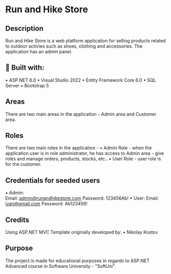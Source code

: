 # Run and Hike Store


## Description
Run and Hike Store is a web platform application for selling products related to outdoor activies such as shoes, clothing and accessories.
The application has an admin panel.

## 🔨 Built with:
•	ASP.NET 6.0
•	Visual Studio 2022
•	Entity Framework Core 6.0
•	SQL Server
•	Bootstrap 5


## Areas
There are two main areas in the application - Admin area and Customer area.

## Roles
There are two main roles in the application - 
•	Admin Role - when the application user is in role administrator, he has access to Admin area - give roles and manage orders, products, stocks, etc..
•	User Role - user role is for the customer.

## Credentials for seeded users
•	Admin:  
Email: admin@runandhikestore.com
Password: 123456Ab!
•	User: 
Email: ivan@gmail.com
Password: Ab123456!

## Credits
Using ASP.NET MVC Template originally developed by:
•	Nikolay Kostov

## Purpose
The project is made for educational purposes in regards to ASP.NET Advanced course in Software University - "SoftUni".
